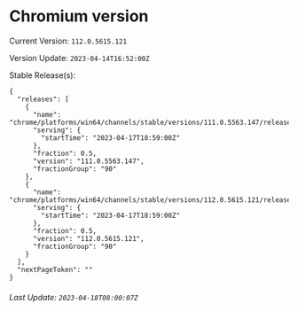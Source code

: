 # Chromium version

Current Version: `112.0.5615.121`

Version Update: `2023-04-14T16:52:00Z`

Stable Release(s):
```
{
  "releases": [
    {
      "name": "chrome/platforms/win64/channels/stable/versions/111.0.5563.147/releases/1681757940",
      "serving": {
        "startTime": "2023-04-17T18:59:00Z"
      },
      "fraction": 0.5,
      "version": "111.0.5563.147",
      "fractionGroup": "90"
    },
    {
      "name": "chrome/platforms/win64/channels/stable/versions/112.0.5615.121/releases/1681757940",
      "serving": {
        "startTime": "2023-04-17T18:59:00Z"
      },
      "fraction": 0.5,
      "version": "112.0.5615.121",
      "fractionGroup": "90"
    }
  ],
  "nextPageToken": ""
}
```

###### Last Update: `2023-04-18T08:00:07Z`
        